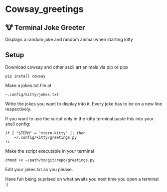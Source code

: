 # Cowsay_greetings
## 🐮 Terminal Joke Greeter
Displays a random joke and random animal when starting kitty
## Setup
Download cowsay and other ascii art animals via pip or pipx
```
pip install cowsay
```

Make a jokes.txt file at 
```
~.config/kitty/jokes.txt
```
Write the jokes you want to display into it. Every joke has to be on a new line respectively.

If you want to use the script only in the kitty terminal paste this into your shell config:
```
if [ "$TERM" = "xterm-kitty" ]; then
    ~/.config/kitty/greetings.py
fi
```

Make the script executable in your terminal
```
chmod +x ~/path/to/git/repo/greetings.py
```
Edit your jokes.txt as you please.

Have fun being suprised on what awaits you next time you open a terminal :)

